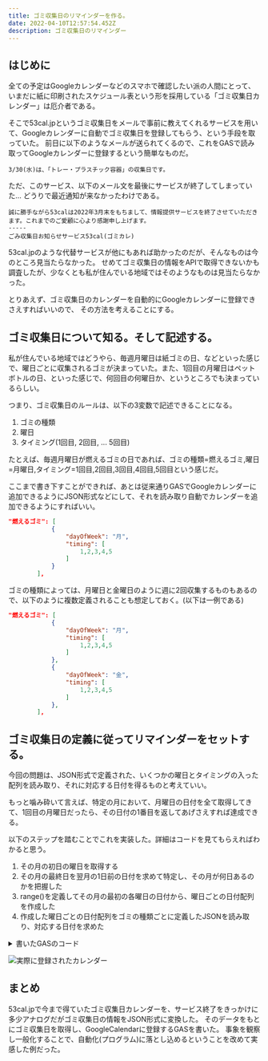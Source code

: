 ```yaml
---
title: ゴミ収集日のリマインダーを作る。
date: 2022-04-10T12:57:54.452Z
description: ゴミ収集日のリマインダー
---
```

## はじめに

全ての予定はGoogleカレンダーなどのスマホで確認したい派の人間にとって、いまだに紙に印刷されたスケジュール表という形を採用している「ゴミ収集日カレンダー」は厄介者である。

そこで53cal.jpというゴミ収集日をメールで事前に教えてくれるサービスを用いて、Googleカレンダーに自動でゴミ収集日を登録してもらう、という手段を取っていた。
前日に以下のようなメールが送られてくるので、これをGASで読み取ってGoogleカレンダーに登録するという簡単なものだ。

```
3/30(水)は、「トレー・プラスチック容器」の収集日です。
```

ただ、このサービス、以下のメール文を最後にサービスが終了してしまっていた...
どうりで最近通知が来なかったわけである。

```
誠に勝手ながら53calは2022年3月末をもちまして、情報提供サービスを終了させていただきます。これまでのご愛顧に心より感謝申し上げます。
-----
ごみ収集日お知らせサービス53cal(ゴミカレ)
```

53cal.jpのような代替サービスが他にもあれば助かったのだが、そんなものは今のところ見当たらなかった。
せめてゴミ収集日の情報をAPIで取得できないかも調査したが、少なくとも私が住んでいる地域ではそのようなものは見当たらなかった。

とりあえず、ゴミ収集日のカレンダーを自動的にGoogleカレンダーに登録できさえすればいいので、
その方法を考えることにする。

## ゴミ収集日について知る。そして記述する。

私が住んでいる地域ではどうやら、毎週月曜日は紙ゴミの日、などといった感じで、曜日ごとに収集されるゴミが決まっていた。また、1回目の月曜日はペットボトルの日、といった感じで、何回目の何曜日か、というところでも決まっているらしい。

つまり、ゴミ収集日のルールは、以下の3変数で記述できることになる。

1. ゴミの種類
2. 曜日
3. タイミング(1回目, 2回目, ... 5回目)

たとえば、毎週月曜日が燃えるゴミの日であれば、ゴミの種類=燃えるゴミ,曜日=月曜日,タイミング=1回目,2回目,3回目,4回目,5回目という感じだ。

ここまで書き下すことができれば、あとは従来通りGASでGoogleカレンダーに追加できるようにJSON形式などにして、それを読み取り自動でカレンダーを追加できるようにすればいい。

```json
"燃えるゴミ": [
            {
                "dayOfWeek": "月",
                "timing": [
                    1,2,3,4,5
                ]
            }
        ],
```

ゴミの種類によっては、月曜日と金曜日のように週に2回収集するものもあるので、以下のように複数定義されることも想定しておく。(以下は一例である)

```json
"燃えるゴミ": [
            {
                "dayOfWeek": "月",
                "timing": [
                    1,2,3,4,5
                ]
            },
            {
                "dayOfWeek": "金",
                "timing": [
                    1,2,3,4,5
                ]
            },
        ],
```

## ゴミ収集日の定義に従ってリマインダーをセットする。

今回の問題は、JSON形式で定義された、いくつかの曜日とタイミングの入った配列を読み取り、それに対応する日付を得るものと考えていい。

もっと噛み砕いて言えば、特定の月において、月曜日の日付を全て取得してきて、1回目の月曜日だったら、その日付の1番目を返してあげさえすれば達成できる。

以下のステップを踏むことでこれを実装した。詳細はコードを見てもらえればわかると思う。

1. その月の初日の曜日を取得する
2. その月の最終日を翌月の1日前の日付を求めて特定し、その月が何日あるのかを把握した
3. range()を定義してその月の最初の各曜日の日付から、曜日ごとの日付配列を作成した
4. 作成した曜日ごとの日付配列をゴミの種類ごとに定義したJSONを読み取り、対応する日付を求めた

<details><summary>書いたGASのコード</summary>

```javascript
//https://developer.mozilla.org/ja/docs/Web/JavaScript/Reference/Global*Objects/Array/from
const range = (start, stop, step) => Array.from({ length: (stop - start) / step + 1}, (*, i) => start + (i * step))
const weeks = \["日","月","火","水","木","金","土"]
const NOTIFICATION_HOUR = 7
const NOTIFICATION_MINUTES = 30
const PopupReminderTheDayBefore = 720 // 12時間前
let props = PropertiesService.getScriptProperties()
const CALENDAR_ID = props.getProperty('CALENDAR_ID')

function main(){
  let calendars = getDustCalendars()
  for(let \[name,value] of Object.entries(calendars)) {
    Logger.log(name)
    Logger.log(value)
    let calendar = CalendarApp.getCalendarById(CALENDAR_ID)

  value.map(date=>{
    // 開始時刻
    let startDate = new Date(date)
    // 終了時刻
    date.setHours(NOTIFICATION_HOUR+1)
    let endDate = new Date(date)

    if (startDate < new Date()) return
    // 既に登録済みなら終了
    let events = calendar.getEvents(startDate, endDate)
  
    for(var i=0; i<events.length; i++) {
      if (events[i].getTitle() === '[ゴミカレンダー] '+name) {
        return
      }
    }

    let event = calendar.createEvent("[ゴミカレンダー] "+name,startDate,endDate)
    event.setDescription("ゴミカレンダー")
    event.addPopupReminder(5)
    event.addPopupReminder(30)
    event.addPopupReminder(720)
    Logger.log('Event ID: ' + event.getId())
  })
  Utilities.sleep(2000)
  }
}

function deleteCalendars()
{
  let calendars = getDustCalendars()
  for(let \[name,value] of Object.entries(calendars)) {
    Logger.log(name)
    Logger.log(value)
    let calendar = CalendarApp.getCalendarById(CALENDAR_ID)

    value.map(date=>{
      // 開始時刻
      let startDate = new Date(date)
      // 終了時刻
      date.setHours(NOTIFICATION_HOUR+1)
      let endDate = new Date(date)

      // 既に登録済みなら削除
      let events = calendar.getEvents(startDate, endDate)
  
      for(var i=0; i<events.length; i++) {
        if (events[i].getTitle() === '[ゴミカレンダー] '+name) {
          events[i].deleteEvent()
          return
        }
      }
    })
  }
}

// ゴミの種類ごとにゴミ収集日をDate形式で返す
function getDustCalendars() {
  let month = generateMonthMatrixFromToday()
  // definition.json.gsを読み込む
  let def = getJsonForDustCalendar()\[0]

  let dustCalendars = {}
  for(key in def){
    // ゴミの種類ごとに取得する
    let result = def\[key].map(confing=>{
      // 曜日に対応する日の配列を取得する
      let datesFromdayOfWeek = month\[weeks.indexOf(confing.dayOfWeek)]
      // timingに指定された数だけ取得する
      return confing.timing.map(_timing=>{
        // x週目の日付を取得
        return datesFromdayOfWeek.slice(_timing-1,_timing)\[0]
      }).filter(v=>v)
    }).flat().sort((a,b)=>a-b)
    // ゴミの種類ごとにゴミ収集日をDateで保存する
    dustCalendars\[key] = result.map(v=>{
      let date = new Date()
      date.setDate(v)
      date.setHours(NOTIFICATION_HOUR)
      date.setMinutes(NOTIFICATION_MINUTES)
      date.setSeconds(0)
      return new Date(date)
    })
  }
  return dustCalendars
}

function generateMonthMatrixFromToday()
{
  let month = {} 
  let date = new Date()
  const firstDate = getFirstDate(date)
  const days = getLastDate(date).getDate()
  const weekOfDay = firstDate.getDay()

  // 初日の曜日から順番に日付を求めていく
  let _weekOfDay = weekOfDay
  for(let d=1;d<=7;d++) {
    month\[_weekOfDay] = getDateFromWeekOfDays(d, days)
    _weekOfDay += 1
    _weekOfDay = _weekOfDay%7
  } 
  return month
}

// その指定された日のn週間後の日付を月末まで求めて配列で返す
function getDateFromWeekOfDays(numberOfFirstDate,daysOfMonth)
{
  return range(numberOfFirstDate,daysOfMonth,7)
}

// 月初の日付を生成
function getFirstDate(date)
{
  date.setDate(1)
  return new Date(date)
}

// 月末の日付を生成
function getLastDate(date)
{
  date.setMonth(date.getMonth()+1)
  date.setDate(1)
  date.setDate(date.getDate()-1)
  return new Date(date)
}
```

</details>

![実際に登録されたカレンダー](/images/uploaded/20220410-224758.png)

## まとめ
53cal.jpで今まで得ていたゴミ収集日カレンダーを、サービス終了をきっかけに多少アナログだがゴミ収集日の情報をJSON形式に変換した。
そのデータをもとにゴミ収集日を取得し、GoogleCalendarに登録するGASを書いた。
事象を観察し一般化することで、自動化(プログラム)に落とし込めるということを改めて実感した例だった。
